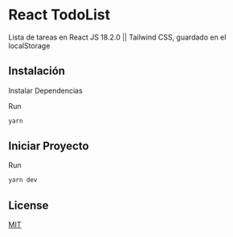 # React TodoList

Lista de tareas en React JS 18.2.0 || Tailwind CSS, guardado en el localStorage

## Instalación

Instalar Dependencias

Run
```bash
yarn
```
## Iniciar Proyecto
Run
```bash
yarn dev
```

## License

[MIT](https://choosealicense.com/licenses/mit/)